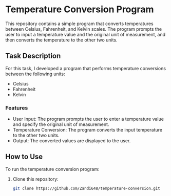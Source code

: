 # Temperature Conversion Program

This repository contains a simple program that converts temperatures between Celsius, Fahrenheit, and Kelvin scales. The program prompts the user to input a temperature value and the original unit of measurement, and then converts the temperature to the other two units.

## Task Description

For this task, I developed a program that performs temperature conversions between the following units:
- Celsius
- Fahrenheit
- Kelvin

### Features
- User Input: The program prompts the user to enter a temperature value and specify the original unit of measurement.
- Temperature Conversion: The program converts the input temperature to the other two units.
- Output: The converted values are displayed to the user.

## How to Use

To run the temperature conversion program:

1. Clone this repository:
   ```bash
   git clone https://github.com/Zandi648/temperature-conversion.git
